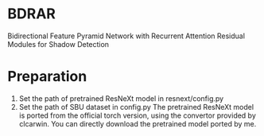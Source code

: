 # BDRAR
Bidirectional Feature Pyramid Network with Recurrent Attention Residual Modules for Shadow Detection


# Preparation
1. Set the path of pretrained ResNeXt model in resnext/config.py
2. Set the path of SBU dataset in config.py
The pretrained ResNeXt model is ported from the official torch version, using the convertor provided by clcarwin. You can directly download the pretrained model ported by me.

